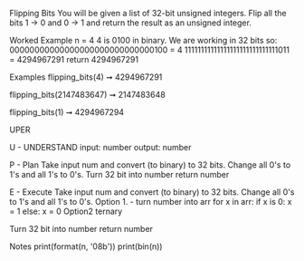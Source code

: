 Flipping Bits
You will be given a list of 32-bit unsigned integers. Flip all the bits 1 -> 0 and 0 -> 1 and return the result as an unsigned integer.

Worked Example
n = 4
4 is 0100 in binary. We are working in 32 bits so:
00000000000000000000000000000100 = 4
11111111111111111111111111111011 = 4294967291
return 4294967291

Examples
flipping_bits(4) ➞ 4294967291

flipping_bits(2147483647) ➞ 2147483648

flipping_bits(1) ➞ 4294967294


UPER

U - UNDERSTAND
input: number
output: number

P - Plan
    Take input num and convert (to binary) to 32 bits.
    Change all 0's to 1's and all 1's to 0's.
    Turn 32 bit into number
    return number

E - Execute
Take input num and convert (to binary) to 32 bits.
Change all 0's to 1's and all 1's to 0's. 
Option 1. - turn number into arr
for x in arr:
    if x is 0:
    x = 1
else:
    x = 0
Option2
    ternary
 
Turn 32 bit into number
return number
    

Notes
    print(format(n, '08b'))
    print(bin(n))
